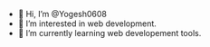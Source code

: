 - 👋 Hi, I’m @Yogesh0608
- 👀 I’m interested in web development.
- 🌱 I’m currently learning web developement tools.

<!---
Yogesh0608/Yogesh0608 is a ✨ special ✨ repository because its `README.md` (this file) appears on your GitHub profile.
You can click the Preview link to take a look at your changes.
--->
